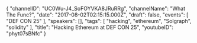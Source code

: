 {
    "channelID": "UC0Wu-J4_SoFOYVKA8JRuRRg",
    "channelName": "What The Func?",
    "date": "2017-08-02T02:15:15.000Z",
    "draft": false,
    "events": [
        "DEF CON 25"
    ],
    "speakers": [],
    "tags": [
        "hacking",
        "ethereum",
	"Solgraph",
        "solidity"
    ],
    "title": "Hacking Ethereum at DEF CON 25",
    "youtubeID": "phyt07sBNfc"
}

